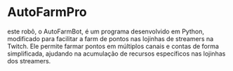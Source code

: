 # AutoFarmPro
 este robô, o AutoFarmBot, é um programa desenvolvido em Python, modificado para facilitar a farm de pontos nas lojinhas de streamers na Twitch. Ele permite farmar pontos em múltiplos canais e contas de forma simplificada, ajudando na acumulação de recursos específicos nas lojinhas dos streamers.
